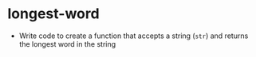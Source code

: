 # longest-word

* Write code to create a function that accepts a string (`str`) and returns the longest word in the string
